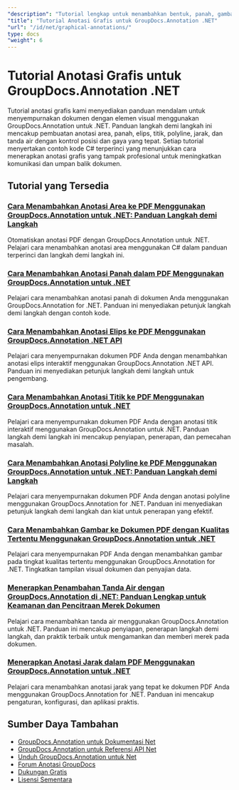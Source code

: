```yaml
---
"description": "Tutorial lengkap untuk menambahkan bentuk, panah, gambar, dan elemen grafis dalam dokumen dengan GroupDocs.Annotation untuk .NET."
"title": "Tutorial Anotasi Grafis untuk GroupDocs.Annotation .NET"
"url": "/id/net/graphical-annotations/"
type: docs
"weight": 6
---
```


# Tutorial Anotasi Grafis untuk GroupDocs.Annotation .NET

Tutorial anotasi grafis kami menyediakan panduan mendalam untuk menyempurnakan dokumen dengan elemen visual menggunakan GroupDocs.Annotation untuk .NET. Panduan langkah demi langkah ini mencakup pembuatan anotasi area, panah, elips, titik, polyline, jarak, dan tanda air dengan kontrol posisi dan gaya yang tepat. Setiap tutorial menyertakan contoh kode C# terperinci yang menunjukkan cara menerapkan anotasi grafis yang tampak profesional untuk meningkatkan komunikasi dan umpan balik dokumen.

## Tutorial yang Tersedia

### [Cara Menambahkan Anotasi Area ke PDF Menggunakan GroupDocs.Annotation untuk .NET: Panduan Langkah demi Langkah](./groupdocs-annotation-net-area-pdf/)
Otomatiskan anotasi PDF dengan GroupDocs.Annotation untuk .NET. Pelajari cara menambahkan anotasi area menggunakan C# dalam panduan terperinci dan langkah demi langkah ini.

### [Cara Menambahkan Anotasi Panah dalam PDF Menggunakan GroupDocs.Annotation untuk .NET](./add-arrow-annotations-groupdocs-annotation-dotnet/)
Pelajari cara menambahkan anotasi panah di dokumen Anda menggunakan GroupDocs.Annotation for .NET. Panduan ini menyediakan petunjuk langkah demi langkah dengan contoh kode.

### [Cara Menambahkan Anotasi Elips ke PDF Menggunakan GroupDocs.Annotation .NET API](./add-ellipse-annotation-groupdocs-annotation-dotnet/)
Pelajari cara menyempurnakan dokumen PDF Anda dengan menambahkan anotasi elips interaktif menggunakan GroupDocs.Annotation .NET API. Panduan ini menyediakan petunjuk langkah demi langkah untuk pengembang.

### [Cara Menambahkan Anotasi Titik ke PDF Menggunakan GroupDocs.Annotation untuk .NET](./groupdocs-annotation-net-point-annotations-pdf/)
Pelajari cara menyempurnakan dokumen PDF Anda dengan anotasi titik interaktif menggunakan GroupDocs.Annotation untuk .NET. Panduan langkah demi langkah ini mencakup penyiapan, penerapan, dan pemecahan masalah.

### [Cara Menambahkan Anotasi Polyline ke PDF Menggunakan GroupDocs.Annotation untuk .NET: Panduan Langkah demi Langkah](./polyline-annotation-groupdocs-net-guide/)
Pelajari cara menyempurnakan dokumen PDF Anda dengan anotasi polyline menggunakan GroupDocs.Annotation for .NET. Panduan ini menyediakan petunjuk langkah demi langkah dan kiat untuk penerapan yang efektif.

### [Cara Menambahkan Gambar ke Dokumen PDF dengan Kualitas Tertentu Menggunakan GroupDocs.Annotation untuk .NET](./add-image-pdf-quality-groupdocs-annotation-net/)
Pelajari cara menyempurnakan PDF Anda dengan menambahkan gambar pada tingkat kualitas tertentu menggunakan GroupDocs.Annotation for .NET. Tingkatkan tampilan visual dokumen dan penyajian data.

### [Menerapkan Penambahan Tanda Air dengan GroupDocs.Annotation di .NET: Panduan Lengkap untuk Keamanan dan Pencitraan Merek Dokumen](./add-watermark-groupdocs-annotation-net-guide/)
Pelajari cara menambahkan tanda air menggunakan GroupDocs.Annotation untuk .NET. Panduan ini mencakup penyiapan, penerapan langkah demi langkah, dan praktik terbaik untuk mengamankan dan memberi merek pada dokumen.

### [Menerapkan Anotasi Jarak dalam PDF Menggunakan GroupDocs.Annotation untuk .NET](./implement-distance-annotations-pdfs-groupdocs-dotnet/)
Pelajari cara menambahkan anotasi jarak yang tepat ke dokumen PDF Anda menggunakan GroupDocs.Annotation for .NET. Panduan ini mencakup pengaturan, konfigurasi, dan aplikasi praktis.

## Sumber Daya Tambahan

- [GroupDocs.Annotation untuk Dokumentasi Net](https://docs.groupdocs.com/annotation/net/)
- [GroupDocs.Annotation untuk Referensi API Net](https://reference.groupdocs.com/annotation/net/)
- [Unduh GroupDocs.Annotation untuk Net](https://releases.groupdocs.com/annotation/net/)
- [Forum Anotasi GroupDocs](https://forum.groupdocs.com/c/annotation)
- [Dukungan Gratis](https://forum.groupdocs.com/)
- [Lisensi Sementara](https://purchase.groupdocs.com/temporary-license/)
